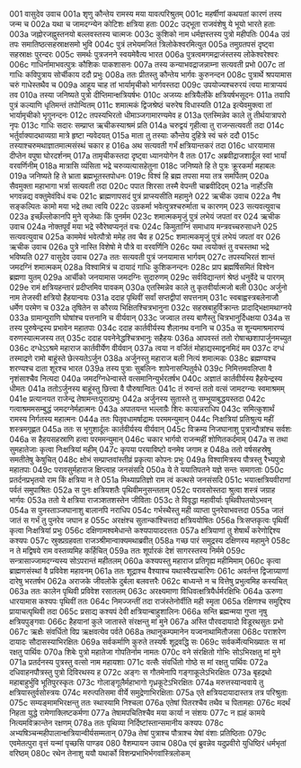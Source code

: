 001  वासुदेव उवाच
001a शृणु कौन्तेय रामस्य मया यावत्परिश्रुतम्
001c महर्षीणां कथयतां कारणं तस्य जन्म च
002a यथा च जामदग्न्येन कोटिशः क्षत्रिया हताः
002c उद्भूता राजवंशेषु ये भूयो भारते हताः
003a जह्नोरजह्नुस्तनयो बल्लवस्तस्य चात्मजः
003c कुशिको नाम धर्मज्ञस्तस्य पुत्रो महीपतिः
004a उग्रं तपः समातिष्ठत्सहस्राक्षसमो भुवि
004c पुत्रं लभेयमजितं त्रिलोकेश्वरमित्युत
005a तमुग्रतपसं दृष्ट्वा सहस्राक्षः पुरन्दरः
005c समर्थः पुत्रजनने स्वयमेवैत्य भारत
006a पुत्रत्वमगमद्राजंस्तस्य लोकेश्वरेश्वरः
006c गाधिर्नामाभवत्पुत्रः कौशिकः पाकशासनः
007a तस्य कन्याभवद्राजन्नाम्ना सत्यवती प्रभो
007c तां गाधिः कविपुत्राय सोर्चीकाय ददौ प्रभुः
008a ततः प्रीतस्तु कौन्तेय भार्गवः कुरुनन्दन
008c पुत्रार्थे श्रपयामास चरुं गाधेस्तथैव च
009a आहूय चाह तां भार्यामृचीको भार्गवस्तदा
009c उपयोज्यश्चरुरयं त्वया मात्राप्ययं तव
010a तस्या जनिष्यते पुत्रो दीप्तिमान्क्षत्रियर्षभः
010c अजय्यः क्षत्रियैर्लोके क्षत्रियर्षभसूदनः
011a तवापि पुत्रं कल्याणि धृतिमन्तं तपोन्वितम्
011c शमात्मकं द्विजश्रेष्ठं चरुरेष विधास्यति
012a इत्येवमुक्त्वा तां भार्यामृचीको भृगुनन्दनः
012c तपस्यभिरतो धीमाञ्जगामारण्यमेव ह
013a एतस्मिन्नेव काले तु तीर्थयात्रापरो नृपः
013c गाधिः सदारः सम्प्राप्त ऋचीकस्याश्रमं प्रति
014a चरुद्वयं गृहीत्वा तु राजन्सत्यवती तदा
014c भर्तुर्वाक्यादथाव्यग्रा मात्रे हृष्टा न्यवेदयत्
015a माता तु तस्याः कौन्तेय दुहित्रे स्वं चरुं ददौ
015c तस्याश्चरुमथाज्ञातमात्मसंस्थं चकार ह
016a अथ सत्यवती गर्भं क्षत्रियान्तकरं तदा
016c धारयामास दीप्तेन वपुषा घोरदर्शनम्
017a तामृचीकस्तदा दृष्ट्वा ध्यानयोगेन वै ततः
017c अब्रवीद्राजशार्दूल स्वां भार्यां वरवर्णिनीम्
018a मात्रासि व्यंसिता भद्रे चरुव्यत्यासहेतुना
018c जनिष्यते हि ते पुत्रः क्रूरकर्मा महाबलः
019a जनिष्यते हि ते भ्राता ब्रह्मभूतस्तपोधनः
019c विश्वं हि ब्रह्म तपसा मया तत्र समर्पितम्
020a सैवमुक्ता महाभागा भर्त्रा सत्यवती तदा
020c पपात शिरसा तस्मै वेपन्ती चाब्रवीदिदम्
021a नार्होऽसि भगवन्नद्य वक्तुमेवंविधं वचः
021c ब्राह्मणापसदं पुत्रं प्राप्स्यसीति महामुने
022  ऋचीक उवाच
022a नैष सङ्कल्पितः कामो मया भद्रे तथा त्वयि
022c उग्रकर्मा भवेत्पुत्रश्चरुर्माता च कारणम्
023  सत्यवत्युवाच
023a इच्छँल्लोकानपि मुने सृजेथाः किं पुनर्मम
023c शमात्मकमृजुं पुत्रं लभेयं जपतां वर
024  ऋचीक उवाच
024a नोक्तपूर्वं मया भद्रे स्वैरेष्वप्यनृतं वचः
024c किमुताग्निं समाधाय मन्त्रवच्चरुसाधने
025  सत्यवत्युवाच
025a काममेवं भवेत्पौत्रो ममेह तव चैव ह
025c शमात्मकमृजुं पुत्रं लभेयं जपतां वर
026  ऋचीक उवाच
026a पुत्रे नास्ति विशेषो मे पौत्रे वा वरवर्णिनि
026c यथा त्वयोक्तं तु वचस्तथा भद्रे भविष्यति
027  वासुदेव उवाच
027a ततः सत्यवती पुत्रं जनयामास भार्गवम्
027c तपस्यभिरतं शान्तं जमदग्निं शमात्मकम्
028a विश्वामित्रं च दायादं गाधिः कुशिकनन्दनः
028c प्राप ब्रह्मर्षिसमितं विश्वेन ब्रह्मणा युतम्
029a आर्चीको जनयामास जमदग्निः सुदारुणम्
029c सर्वविद्यान्तगं श्रेष्ठं धनुर्वेदे च पारगम्
029e रामं क्षत्रियहन्तारं प्रदीप्तमिव पावकम्
030a एतस्मिन्नेव काले तु कृतवीर्यात्मजो बली
030c अर्जुनो नाम तेजस्वी क्षत्रियो हैहयान्वयः
031a ददाह पृथिवीं सर्वां सप्तद्वीपां सपत्तनाम्
031c स्वबाह्वस्त्रबलेनाजौ धर्मेण परमेण च
032a तृषितेन स कौरव्य भिक्षितश्चित्रभानुना
032c सहस्रबाहुर्विक्रान्तः प्रादाद्भिक्षामथाग्नये
033a ग्रामान्पुराणि घोषांश्च पत्तनानि च वीर्यवान्
033c जज्वाल तस्य बाणैस्तु चित्रभानुर्दिधक्षया
034a स तस्य पुरुषेन्द्रस्य प्रभावेन महातपाः
034c ददाह कार्तवीर्यस्य शैलानथ वनानि च
035a स शून्यमाश्रमारण्यं वरुणस्यात्मजस्य तत्
035c ददाह पवनेनेद्धश्चित्रभानुः सहैहयः
036a आपवस्तं ततो रोषाच्छशापार्जुनमच्युत
036c दग्धेऽऽश्रमे महाराज कार्तवीर्येण वीर्यवान्
037a त्वया न वर्जितं मोहाद्यस्माद्वनमिदं मम
037c दग्धं तस्माद्रणे रामो बाहूंस्ते छेत्स्यतेऽर्जुन
038a अर्जुनस्तु महाराज बली नित्यं शमात्मकः
038c ब्रह्मण्यश्च शरण्यश्च दाता शूरश्च भारत
039a तस्य पुत्राः सुबलिनः शापेनासन्पितुर्वधे
039c निमित्तमवलिप्ता वै नृशंसाश्चैव नित्यदा
040a जमदग्निधेन्वास्ते वत्समानिन्युर्भरतर्षभ
040c अज्ञातं कार्तवीर्यस्य हैहयेन्द्रस्य धीमतः
041a ततोऽर्जुनस्य बाहूंस्तु छित्त्वा वै पौरुषान्वितः
041c तं रुवन्तं ततो वत्सं जामदग्न्यः स्वमाश्रमम्
041e प्रत्यानयत राजेन्द्र तेषामन्तःपुरात्प्रभुः
042a अर्जुनस्य सुतास्ते तु सम्भूयाबुद्धयस्तदा
042c गत्वाश्रममसम्बुद्धं जमदग्नेर्महात्मनः
043a अपातयन्त भल्लाग्रैः शिरः कायान्नराधिप
043c समित्कुशार्थं रामस्य निर्गतस्य महात्मनः
044a ततः पितृवधामर्षाद्रामः परममन्युमान्
044c निःक्षत्रियां प्रतिश्रुत्य महीं शस्त्रमगृह्णत
045a ततः स भृगुशार्दूलः कार्तवीर्यस्य वीर्यवान्
045c विक्रम्य निजघानाशु पुत्रान्पौत्रांश्च सर्वशः
046a स हैहयसहस्राणि हत्वा परममन्युमान्
046c चकार भार्गवो राजन्महीं शोणितकर्दमाम्
047a स तथा सुमहातेजाः कृत्वा निःक्षत्रियां महीम्
047c कृपया परयाविष्टो वनमेव जगाम ह
048a ततो वर्षसहस्रेषु समतीतेषु केषुचित्
048c क्षोभं सम्प्राप्तवांस्तीव्रं प्रकृत्या कोपनः प्रभुः
049a विश्वामित्रस्य पौत्रस्तु रैभ्यपुत्रो महातपाः
049c परावसुर्महाराज क्षिप्त्वाह जनसंसदि
050a ये ते ययातिपतने यज्ञे सन्तः समागताः
050c प्रतर्दनप्रभृतयो राम किं क्षत्रिया न ते
051a मिथ्याप्रतिज्ञो राम त्वं कत्थसे जनसंसदि
051c भयात्क्षत्रियवीराणां पर्वतं समुपाश्रितः
052a स पुनः क्षत्रियशतैः पृथिवीमनुसन्तताम्
052c परावसोस्तदा श्रुत्वा शस्त्रं जग्राह भार्गवः
053a ततो ये क्षत्रिया राजञ्शतशस्तेन जीविताः
053c ते विवृद्धा महावीर्याः पृथिवीपतयोऽभवन्
054a स पुनस्ताञ्जघानाशु बालानपि नराधिप
054c गर्भस्थैस्तु मही व्याप्ता पुनरेवाभवत्तदा
055a जातं जातं स गर्भं तु पुनरेव जघान ह
055c अरक्षंश्च सुतान्कांश्चित्तदा क्षत्रिययोषितः
056a त्रिःसप्तकृत्वः पृथिवीं कृत्वा निःक्षत्रियां प्रभुः
056c दक्षिणामश्वमेधान्ते कश्यपायाददत्ततः
057a क्षत्रियाणां तु शेषार्थं करेणोद्दिश्य कश्यपः
057c स्रुक्प्रग्रहवता राजञ्श्रीमान्वाक्यमथाब्रवीत्
058a गच्छ पारं समुद्रस्य दक्षिणस्य महामुने
058c न ते मद्विषये राम वस्तव्यमिह कर्हिचित्
059a ततः शूर्पारकं देशं सागरस्तस्य निर्ममे
059c सन्त्रासाज्जामदग्न्यस्य सोऽपरान्तं महीतलम्
060a कश्यपस्तु महाराज प्रतिगृह्य महीमिमाम्
060c कृत्वा ब्राह्मणसंस्थां वै प्रविवेश महावनम्
061a ततः शूद्राश्च वैश्याश्च यथास्वैरप्रचारिणः
061c अवर्तन्त द्विजाग्र्याणां दारेषु भरतर्षभ
062a अराजके जीवलोके दुर्बला बलवत्तरैः
062c बाध्यन्ते न च वित्तेषु प्रभुत्वमिह कस्यचित्
063a ततः कालेन पृथिवी प्रविवेश रसातलम्
063c अरक्ष्यमाणा विधिवत्क्षत्रियैर्धर्मरक्षिभिः
064a ऊरुणा धारयामास कश्यपः पृथिवीं ततः
064c निमज्जन्तीं तदा राजंस्तेनोर्वीति मही स्मृता
065a रक्षिणश्च समुद्दिश्य प्रायाचत्पृथिवी तदा
065c प्रसाद्य कश्यपं देवी क्षत्रियान्बाहुशालिनः
066a सन्ति ब्रह्मन्मया गुप्ता नृषु क्षत्रियपुङ्गवाः
066c हैहयानां कुले जातास्ते संरक्षन्तु मां मुने
067a अस्ति पौरवदायादो विडूरथसुतः प्रभो
067c ऋक्षैः संवर्धितो विप्र ऋक्षवत्येव पर्वते
068a तथानुकम्पमानेन यज्वनाथामितौजसा
068c पराशरेण दायादः सौदासस्याभिरक्षितः
069a सर्वकर्माणि कुरुते तस्यर्षेः शूद्रवद्धि सः
069c सर्वकर्मेत्यभिख्यातः स मां रक्षतु पार्थिवः
070a शिबेः पुत्रो महातेजा गोपतिर्नाम नामतः
070c वने संरक्षितो गोभिः सोऽभिरक्षतु मां मुने
071a प्रतर्दनस्य पुत्रस्तु वत्सो नाम महायशाः
071c वत्सैः संवर्धितो गोष्ठे स मां रक्षतु पार्थिवः
072a दधिवाहनपौत्रस्तु पुत्रो दिविरथस्य ह
072c अङ्गः स गौतमेनापि गङ्गाकूलेऽभिरक्षितः
073a बृहद्रथो महाबाहुर्भुवि भूतिपुरस्कृतः
073c गोलाङ्गूलैर्महाभागो गृध्रकूटेऽभिरक्षितः
074a मरुत्तस्यान्ववाये तु क्षत्रियास्तुर्वसोस्त्रयः
074c मरुत्पतिसमा वीर्ये समुद्रेणाभिरक्षिताः
075a एते क्षत्रियदायादास्तत्र तत्र परिश्रुताः
075c सम्यङ्मामभिरक्षन्तु ततः स्थास्यामि निश्चला
076a एतेषां पितरश्चैव तथैव च पितामहाः
076c मदर्थं निहता युद्धे रामेणाक्लिष्टकर्मणा
077a तेषामपचितिश्चैव मया कार्या न संशयः
077c न ह्यहं कामये नित्यमविक्रान्तेन रक्षणम्
078a ततः पृथिव्या निर्दिष्टांस्तान्समानीय कश्यपः
078c अभ्यषिञ्चन्महीपालान्क्षत्रियान्वीर्यसम्मतान्
079a तेषां पुत्राश्च पौत्राश्च येषां वंशाः प्रतिष्ठिताः
079c एवमेतत्पुरा वृत्तं यन्मां पृच्छसि पाण्डव
080  वैशम्पायन उवाच
080a एवं ब्रुवन्नेव यदुप्रवीरो युधिष्ठिरं धर्मभृतां वरिष्ठम्
080c रथेन तेनाशु ययौ यथार्को विशन्प्रभाभिर्भगवांस्त्रिलोकम्
